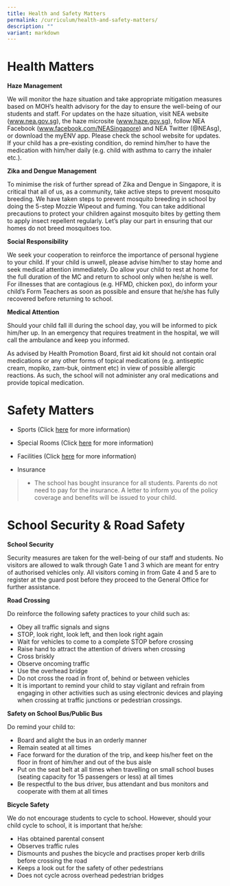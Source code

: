 ```yaml
---
title: Health and Safety Matters
permalink: /curriculum/health-and-safety-matters/
description: ""
variant: markdown
---
```

# Health Matters
**Haze Management**

We will monitor the haze situation and take appropriate mitigation measures based on MOH’s health advisory for the day to ensure the well-being of our students and staff. For updates on the haze situation, visit NEA website (www.nea.gov.sg), the haze microsite (www.haze.gov.sg), follow NEA Facebook (www.facebook.com/NEASingapore) and NEA Twitter (@NEAsg), or download the myENV app. Please check the school website for updates. If your child has a pre-existing condition, do remind him/her to have the medication with him/her daily (e.g. child with asthma to carry the inhaler etc.).

**Zika and Dengue Management**

To minimise the risk of further spread of Zika and Dengue in Singapore, it is critical that all of us, as a community, take active steps to prevent mosquito breeding. We have taken steps to prevent mosquito breeding in school by doing the 5-step Mozzie Wipeout and fuming. You can take additional precautions to protect your children against mosquito bites by getting them to apply insect repellent regularly. Let’s play our part in ensuring that our homes do not breed mosquitoes too.

**Social Responsibility**

We seek your cooperation to reinforce the importance of personal hygiene to your child. If your child is unwell, please advise him/her to stay home and seek medical attention immediately. Do allow your child to rest at home for the full duration of the MC and return to school only when he/she is well. For illnesses that are contagious (e.g. HFMD, chicken pox), do inform your child’s Form Teachers as soon as possible and ensure that he/she has fully recovered before returning to school.


**Medical Attention**

Should your child fall ill during the school day, you will be informed to pick him/her up. In an emergency that requires treatment in the hospital, we will call the ambulance and keep you informed.

As advised by Health Promotion Board, first aid kit should not contain oral medications or any other forms of topical medications (e.g. antiseptic cream, mopiko, zam-buk, ointment etc) in view of possible allergic reactions. As such, the school will not administer any oral medications and provide topical medication.

# Safety Matters

* Sports (Click [here](/files/rss%20sports%20safety_final.pdf) for more information)


* Special Rooms (Click [here](/files/Art%20Room%20Safety.pdf) for more information)


* Facilities (Click [here](/files/Safety%20Rules%20for%20Usage%20of%20School%20Facilities%20for%20sch%20website.pdf) for more information)


* Insurance
>* The school has bought insurance for all students. Parents do not need to pay for the insurance. A letter to inform you of the policy coverage and benefits will be issued to your child.

# School Security & Road Safety
**School Security**

Security measures are taken for the well-being of our staff and students.
No visitors are allowed to walk through Gate 1 and 3 which are meant for entry of authorised vehicles only.
All visitors coming in from Gate 4 and 5 are to register at the guard post before they proceed to the General Office for further assistance.

**Road Crossing**

Do reinforce the following safety practices to your child such as:
* Obey all traffic signals and signs
* STOP, look right, look left, and then look right again
* Wait for vehicles to come to a complete STOP before crossing
* Raise hand to attract the attention of drivers when crossing
* Cross briskly
* Observe oncoming traffic
* Use the overhead bridge
* Do not cross the road in front of, behind or between vehicles
* It is important to remind your child to stay vigilant and refrain from engaging in other activities such as using electronic devices and playing when crossing at traffic junctions or pedestrian crossings.

**Safety on School Bus/Public Bus**

Do remind your child to:
* Board and alight the bus in an orderly manner
* Remain seated at all times
* Face forward for the duration of the trip, and keep his/her feet on the floor in front of him/her and out of the bus aisle
* Put on the seat belt at all times when travelling on small school buses (seating capacity for 15 passengers or less) at all times
* Be respectful to the bus driver, bus attendant and bus monitors and cooperate with them at all times

**Bicycle Safety**

We do not encourage students to cycle to school. However, should your child cycle to school, it is important that he/she:
* Has obtained parental consent
* Observes traffic rules
* Dismounts and pushes the bicycle and practises proper kerb drills before crossing the road
* Keeps a look out for the safety of other pedestrians
* Does not cycle across overhead pedestrian bridges